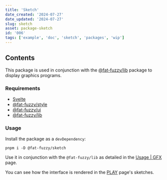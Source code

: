 ```yaml
---
title: 'Sketch'
date_created: '2024-07-27'
date_updated: '2024-07-27'
slug: sketch
asset: package-sketch
id: '006'
tags: ['example', 'doc', 'sketch', 'packages', 'wip']
---
```


## Contents

This package is used in conjunction with the [@fat-fuzzy/lib](https://github.com/fat-fuzzy/rocks/tree/main/packages/lib) package to display graphics programs.

### Requirements

- [Svelte](https://svelte.dev/)
- [@fat-fuzzy/style](https://github.com/fat-fuzzy/rocks/tree/main/packages/style)
- [@fat-fuzzy/ui](https://github.com/fat-fuzzy/rocks/tree/main/packages/ui)
- [@fat-fuzzy/lib](https://github.com/fat-fuzzy/rocks/tree/main/packages/lib)

### Usage

Install the package as a `devDependency`:

```shell
pnpm i -D @fat-fuzzy/sketch
```

Use it in conjunction with the `@fat-fuzzy/lib` as detailed in the [Usage | GFX](/doc/usage/gfx) page.

You can see how the interface is rendered in the [PLAY](/play) page's sketches.
